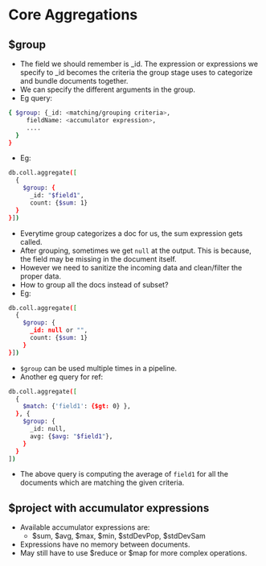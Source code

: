 # Core Aggregations

## $group

- The field we should remember is _id. The expression or expressions we specify to _id becomes the criteria the group stage uses to categorize and bundle documents together.
- We can specify the different arguments in the group.
- Eg query:
```bash
{ $group: {_id: <matching/grouping criteria>,
     fieldName: <accumulator expression>,
     ....
  }
}
```
- Eg:
```bash
db.coll.aggregate([
  { 
    $group: {
      _id: "$field1",
      count: {$sum: 1}
  }
}])
```
- Everytime group categorizes a doc for us, the sum expression gets called.
- After grouping, sometimes we get `null` at the output. This is because, the field may be missing in the document itself.
- However we need to sanitize the incoming data and clean/filter the proper data.
- How to group all the docs instead of subset?
- Eg:
```bash
db.coll.aggregate([
  {
    $group: {
      _id: null or "",
      count: {$sum: 1}
    }
}])
```
- `$group` can be used multiple times in a pipeline.
- Another eg query for ref:
```bash
db.coll.aggregate([
  {
    $match: {'field1': {$gt: 0} },
  }, {
    $group: {
      _id: null,
      avg: {$avg: "$field1"},
    }
  }
])
```
- The above query is computing the average of `field1` for all the documents which are matching the given criteria.

## $project with accumulator expressions

- Available accumulator expressions are:
     - $sum, $avg, $max, $min, $stdDevPop, $stdDevSam
- Expressions have no memory between documents.
- May still have to use $reduce or $map for more complex operations.
